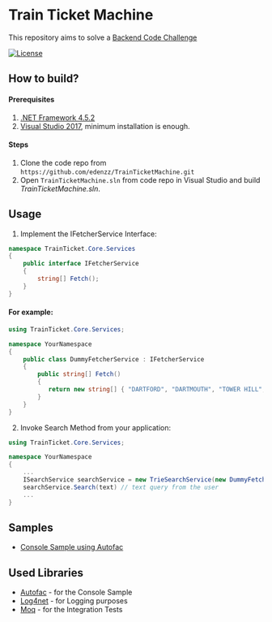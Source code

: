 # Train Ticket Machine

This repository aims to solve a [Backend Code Challenge](https://github.com/edenzz/TrainTicketMachine/blob/master/TruphoneBackendDevelopment-TrainTicketMachine%20v1.1.pdf)

[![License](https://img.shields.io/badge/licence-MIT-green.svg)](https://github.com/edenzz/TrainTicketMachine/blob/master/LICENSE)

## How to build?
#### Prerequisites

1. [.NET Framework 4.5.2](https://www.microsoft.com/net/download/dotnet-framework-runtime/net452)
2. [Visual Studio 2017](https://www.visualstudio.com/downloads/), minimum installation is enough.

#### Steps
1. Clone the code repo from `https://github.com/edenzz/TrainTicketMachine.git`
2. Open `TrainTicketMachine.sln` from code repo in Visual Studio and build *TrainTicketMachine.sln*.

## Usage

1. Implement the IFetcherService Interface:

```C#
namespace TrainTicket.Core.Services
{
	public interface IFetcherService 
	{
		string[] Fetch();
	}
}
```	

#### For example:

```C#
using TrainTicket.Core.Services;

namespace YourNamespace
{
	public class DummyFetcherService : IFetcherService
	{
		public string[] Fetch()
		{
		   return new string[] { "DARTFORD", "DARTMOUTH", "TOWER HILL", "DERBY" };
		}
	}
}

```		  

2. Invoke Search Method from your application:

```C#
using TrainTicket.Core.Services;

namespace YourNamespace
{
	...
	ISearchService searchService = new TrieSearchService(new DummyFetcherService()); 
	searchService.Search(text) // text query from the user
	...
}
```		   
			   
## Samples

- [Console Sample using Autofac](https://github.com/edenzz/TrainTicketMachine/tree/master/TrainTicketMachine.Sample.Console)
			   
## Used Libraries

- [Autofac](https://autofac.org/) - for the Console Sample
- [Log4net](https://logging.apache.org/log4net/) - for Logging purposes
- [Moq](https://github.com/moq/moq) - for the Integration Tests